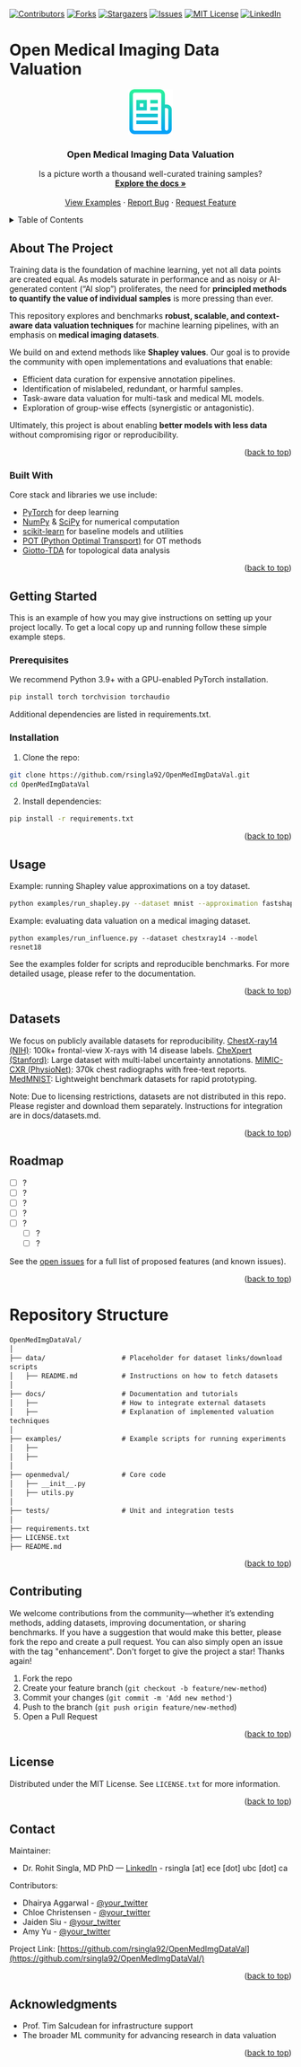<!-- Improved compatibility of back to top link: See: https://github.com/othneildrew/Best-README-Template/pull/73 -->
<a name="readme-top"></a>
<!--
*** Thanks for checking out the Best-README-Template. If you have a suggestion
*** that would make this better, please fork the repo and create a pull request
*** or simply open an issue with the tag "enhancement".
*** Don't forget to give the project a star!
*** Thanks again! Now go create something AMAZING! :D
-->

<!-- PROJECT SHIELDS -->
<!--
*** I'm using markdown "reference style" links for readability.
*** Reference links are enclosed in brackets [ ] instead of parentheses ( ).
*** See the bottom of this document for the declaration of the reference variables
*** for contributors-url, forks-url, etc. This is an optional, concise syntax you may use.
*** https://www.markdownguide.org/basic-syntax/#reference-style-links
-->
[![Contributors][contributors-shield]][contributors-url]
[![Forks][forks-shield]][forks-url]
[![Stargazers][stars-shield]][stars-url]
[![Issues][issues-shield]][issues-url]
[![MIT License][license-shield]][license-url]
[![LinkedIn][linkedin-shield]][linkedin-url]


# Open Medical Imaging Data Valuation
<div align="center">
  <a href="https://github.com/rsingla92/OpenMedImgDataVal">
    <img src="images/logo.png" alt="Logo" width="80" height="80">
  </a>

  <h3 align="center">Open Medical Imaging Data Valuation</h3>

  <p align="center">
    Is a picture worth a thousand well-curated training samples?  
    <br />
    <a href="https://github.com/rsingla92/OpenMedImgDataVa/docs"><strong>Explore the docs »</strong></a>
    <br />
    <br />
    <a href="https://github.com/rsingla92/OpenMedImgDataVal/examples">View Examples</a>
    ·
    <a href="https://github.com/rsingla92/OpenMedImgDataVal/issues">Report Bug</a>
    ·
    <a href="https://github.com/rsingla92/OpenMedImgDataVal/issues">Request Feature</a>
  </p>
</div>

<!-- TABLE OF CONTENTS -->
<details>
  <summary>Table of Contents</summary>
  <ol>
    <li>
      <a href="#about-the-project">About The Project</a>
      <ul>
        <li><a href="#built-with">Built With</a></li>
      </ul>
    </li>
    <li>
      <a href="#getting-started">Getting Started</a>
      <ul>
        <li><a href="#prerequisites">Prerequisites</a></li>
        <li><a href="#installation">Installation</a></li>
      </ul>
    </li>
    <li><a href="#datasets">Datasets</a></li>
    <li><a href="#usage">Usage</a></li>
    <li><a href="#roadmap">Roadmap</a></li>
    <li><a href="#repository-structure">Repository Structure</a></li>
    <li><a href="#contributing">Contributing</a></li>
    <li><a href="#license">License</a></li>
    <li><a href="#contact">Contact</a></li>
    <li><a href="#acknowledgments">Acknowledgments</a></li>
  </ol>
</details>

<!-- ABOUT THE PROJECT -->
## About The Project
Training data is the foundation of machine learning, yet not all data points are created equal. As models saturate in performance and as noisy or AI-generated content (“AI slop”) proliferates, the need for **principled methods to quantify the value of individual samples** is more pressing than ever. 

This repository explores and benchmarks **robust, scalable, and context-aware data valuation techniques** for machine learning pipelines, with an emphasis on **medical imaging datasets**.  

We build on and extend methods like **Shapley values**. Our goal is to provide the community with open implementations and evaluations that enable:  

* Efficient data curation for expensive annotation pipelines.  
* Identification of mislabeled, redundant, or harmful samples.  
* Task-aware data valuation for multi-task and medical ML models.  
* Exploration of group-wise effects (synergistic or antagonistic).  

Ultimately, this project is about enabling **better models with less data** without compromising rigor or reproducibility.

<p align="right">(<a href="#readme-top">back to top</a>)</p>

### Built With

Core stack and libraries we use include:  

* [PyTorch](https://pytorch.org/) for deep learning  
* [NumPy](https://numpy.org/) & [SciPy](https://scipy.org/) for numerical computation  
* [scikit-learn](https://scikit-learn.org/) for baseline models and utilities  
* [POT (Python Optimal Transport)](https://pythonot.github.io/) for OT methods  
* [Giotto-TDA](https://giotto-ai.github.io/gtda-docs/) for topological data analysis  
<p align="right">(<a href="#readme-top">back to top</a>)</p>

<!-- GETTING STARTED -->
## Getting Started
This is an example of how you may give instructions on setting up your project locally. To get a local copy up and running follow these simple example steps.

### Prerequisites
We recommend Python 3.9+ with a GPU-enabled PyTorch installation.  

```sh
pip install torch torchvision torchaudio
```

Additional dependencies are listed in requirements.txt.

### Installation
1. Clone the repo:
```sh
git clone https://github.com/rsingla92/OpenMedImgDataVal.git
cd OpenMedImgDataVal
```

2. Install dependencies:
```sh
pip install -r requirements.txt
```
<p align="right">(<a href="#readme-top">back to top</a>)</p>

<!-- USAGE EXAMPLES -->
## Usage
Example: running Shapley value approximations on a toy dataset.
```sh
python examples/run_shapley.py --dataset mnist --approximation fastshap
```

Example: evaluating data valuation on a medical imaging dataset.
```
python examples/run_influence.py --dataset chestxray14 --model resnet18
```

See the examples folder for scripts and reproducible benchmarks. For more detailed usage, please refer to the documentation.
<p align="right">(<a href="#readme-top">back to top</a>)</p>

<!-- DATASETS -->
## Datasets
We focus on publicly available datasets for reproducibility.
<a href="#">ChestX-ray14 (NIH)</a>: 100k+ frontal-view X-rays with 14 disease labels.
<a href="#">CheXpert (Stanford)</a>: Large dataset with multi-label uncertainty annotations.
<a href="#">MIMIC-CXR (PhysioNet)</a>: 370k chest radiographs with free-text reports.
<a href="#">MedMNIST</a>: Lightweight benchmark datasets for rapid prototyping.

Note: Due to licensing restrictions, datasets are not distributed in this repo. Please register and download them separately. Instructions for integration are in docs/datasets.md.
<p align="right">(<a href="#readme-top">back to top</a>)</p>

<!-- ROADMAP -->
## Roadmap
- [ ] ?
- [ ] ?
- [ ] ?
- [ ] ?
- [ ] ?
    - [ ] ?
    - [ ] ?

See the [open issues](https://github.com/rsingla92/OpenMedImgDataVal/issues) for a full list of proposed features (and known issues).
<p align="right">(<a href="#readme-top">back to top</a>)</p>

<!-- REPOSITORY STRUCTURE -->
# Repository Structure
```
OpenMedImgDataVal/
│
├── data/                   # Placeholder for dataset links/download scripts
│   ├── README.md           # Instructions on how to fetch datasets
│
├── docs/                   # Documentation and tutorials
│   ├──                     # How to integrate external datasets
│   ├──                     # Explanation of implemented valuation techniques
│
├── examples/               # Example scripts for running experiments
│   ├── 
│   ├── 
│
├── openmedval/             # Core code
│   ├── __init__.py
│   ├── utils.py
│
├── tests/                  # Unit and integration tests
│
├── requirements.txt
├── LICENSE.txt
├── README.md
```
<p align="right">(<a href="#readme-top">back to top</a>)</p>

<!-- CONTRIBUTING -->
## Contributing
We welcome contributions from the community—whether it’s extending methods, adding datasets, improving documentation, or sharing benchmarks.
If you have a suggestion that would make this better, please fork the repo and create a pull request. You can also simply open an issue with the tag "enhancement".
Don't forget to give the project a star! Thanks again!

1. Fork the repo
2. Create your feature branch (`git checkout -b feature/new-method`)
3. Commit your changes (`git commit -m 'Add new method'`)
4. Push to the branch (`git push origin feature/new-method`)
5. Open a Pull Request
<p align="right">(<a href="#readme-top">back to top</a>)</p>

<!-- LICENSE -->
## License
Distributed under the MIT License. See `LICENSE.txt` for more information.
<p align="right">(<a href="#readme-top">back to top</a>)</p>

<!-- CONTACT -->
## Contact
Maintainer:
* Dr. Rohit Singla, MD PhD — [LinkedIn](https://linkedin.com/rsingla92) - rsingla [at] ece [dot] ubc [dot] ca

Contributors:
* Dhairya Aggarwal - [@your_twitter](https://twitter.com/your_username)
* Chloe Christensen - [@your_twitter](https://twitter.com/your_username)
* Jaiden Siu - [@your_twitter](https://twitter.com/your_username)
* Amy Yu - [@your_twitter](https://twitter.com/your_username)

Project Link: [https://github.com/rsingla92/OpenMedImgDataVal](https://github.com/rsingla92/OpenMedImgDataVal/)
<p align="right">(<a href="#readme-top">back to top</a>)</p>

<!-- ACKNOWLEDGMENTS -->
## Acknowledgments
* Prof. Tim Salcudean for infrastructure support
* The broader ML community for advancing research in data valuation
<p align="right">(<a href="#readme-top">back to top</a>)</p>


<!-- MARKDOWN LINKS & IMAGES -->
<!-- https://www.markdownguide.org/basic-syntax/#reference-style-links -->
[contributors-shield]: https://img.shields.io/github/contributors/othneildrew/Best-README-Template.svg?style=for-the-badge
[contributors-url]: hhttps://github.com/rsingla92/OpenMedImgDataVal/graphs/contributors
[forks-shield]: https://img.shields.io/github/forks/othneildrew/Best-README-Template.svg?style=for-the-badge
[forks-url]: hhttps://github.com/rsingla92/OpenMedImgDataVal/network/members
[stars-shield]: https://img.shields.io/github/stars/othneildrew/Best-README-Template.svg?style=for-the-badge
[stars-url]: hhttps://github.com/rsingla92/OpenMedImgDataVal/stargazers
[issues-shield]: https://img.shields.io/github/issues/othneildrew/Best-README-Template.svg?style=for-the-badge
[issues-url]: hhttps://github.com/rsingla92/OpenMedImgDataVal/issues
[license-shield]: https://img.shields.io/github/license/othneildrew/Best-README-Template.svg?style=for-the-badge
[license-url]: hhttps://github.com/rsingla92/OpenMedImgDataVal/blob/master/LICENSE.txt
[linkedin-shield]: https://img.shields.io/badge/-LinkedIn-black.svg?style=for-the-badge&logo=linkedin&colorB=555
[linkedin-url]: https://linkedin.com/in/othneildrew
[product-screenshot]: images/screenshot.png
[Next.js]: https://img.shields.io/badge/next.js-000000?style=for-the-badge&logo=nextdotjs&logoColor=white
[Next-url]: https://nextjs.org/
[React.js]: https://img.shields.io/badge/React-20232A?style=for-the-badge&logo=react&logoColor=61DAFB
[React-url]: https://reactjs.org/
[Vue.js]: https://img.shields.io/badge/Vue.js-35495E?style=for-the-badge&logo=vuedotjs&logoColor=4FC08D
[Vue-url]: https://vuejs.org/
[Angular.io]: https://img.shields.io/badge/Angular-DD0031?style=for-the-badge&logo=angular&logoColor=white
[Angular-url]: https://angular.io/
[Svelte.dev]: https://img.shields.io/badge/Svelte-4A4A55?style=for-the-badge&logo=svelte&logoColor=FF3E00
[Svelte-url]: https://svelte.dev/
[Laravel.com]: https://img.shields.io/badge/Laravel-FF2D20?style=for-the-badge&logo=laravel&logoColor=white
[Laravel-url]: https://laravel.com
[Bootstrap.com]: https://img.shields.io/badge/Bootstrap-563D7C?style=for-the-badge&logo=bootstrap&logoColor=white
[Bootstrap-url]: https://getbootstrap.com
[JQuery.com]: https://img.shields.io/badge/jQuery-0769AD?style=for-the-badge&logo=jquery&logoColor=white
[JQuery-url]: https://jquery.com 
